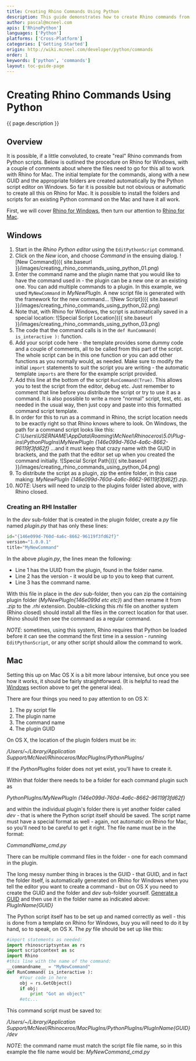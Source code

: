 ```yaml
---
title: Creating Rhino Commands Using Python
description: This guide demonstrates how to create Rhino commands from Python scripts.
author: pascal@mcneel.com
apis: ['RhinoPython']
languages: ['Python']
platforms: ['Cross-Platform']
categories: ['Getting Started']
origin: http://wiki.mcneel.com/developer/python/commands
order: 1
keywords: ['python', 'commands']
layout: toc-guide-page
---
```


# Creating Rhino Commands Using Python

{{ page.description }}

## Overview

It is possible, if a little convoluted, to create "real" Rhino commands from Python scripts.  Below is outlined the procedure on Rhino for Windows, with a couple of comments about where the files need to go for this all to work with Rhino for Mac.  The initial template for the commands, along with a new GUID and the appropriate folders are created automatically by the Python script editor on Windows.  So far it is possible but not obvious or automatic to create all this on Rhino for Mac.  It is possible to install the folders and scripts for an existing Python command on the Mac and have it all work.

First, we will cover [Rhino for Windows](#windows), then turn our attention to [Rhino for Mac](#mac).

## Windows

1. Start in the *Rhino Python editor* using the `EditPythonScript` command.
1. Click on the *New* icon, and choose *Command* in the ensuing dialog.
![New Command]({{ site.baseurl }}/images/creating_rhino_commands_using_python_01.png)
1. Enter the command name and the plugin name that you would like to have the command used in - the plugin can be a new one or an existing one.  You can add multiple commands to a plugin.  In this example, we used `MyNewCommand` in *MyNewPlugIn*.  A new script file is generated with the framework for the new command...
![New Script]({{ site.baseurl }}/images/creating_rhino_commands_using_python_02.png)
1. Note that, with Rhino for Windows, the script is automatically saved in a special location:
![Special Script Location]({{ site.baseurl }}/images/creating_rhino_commands_using_python_03.png)
1. The code that the command calls is in the `def RunCommand( is_interactive ):` function.
1. Add your script code here - the template provides some dummy code and a couple of comments, all to be called from this part of the script.  The whole script can be in this one function or you can add other functions as you normally would, as needed.  Make sure to modify the initial `import` statements to suit the script you are writing - the automatic template `imports` are there for the example script provided.
1. Add this line at the bottom of the script `RunCommand(True)`.  This allows you to test the script from the editor, debug etc.  Just remember to comment that line before you distribute the script or try to use it as a command.  It is also possible to write a more "normal" script, test, etc. as needed in the usual way, then just copy and paste into this formatted command script template.
1. In order for this to run as a command in Rhino, the script location needs to be exactly right so that Rhino knows where to look.  On Windows, the path for a command script looks like this: *C:\\Users\\USERNAME\\AppData\\Roaming\\McNeel\\Rhinoceros\\5.0\\Plug-ins\\PythonPlugIns\\MyNewPlugIn \{146e099d-760d-4a6c-8662-96119f3fd62f\}* ...and it must keep that crazy name with the GUID in brackets, and the path that the editor set up when you created the command initially.
![Special Script Path]({{ site.baseurl }}/images/creating_rhino_commands_using_python_04.png)
1. To distribute the script as a plugin, zip the entire folder, in this case making: *MyNewPlugIn \{146e099d-760d-4a6c-8662-96119f3fd62f\}.zip*.
1. *NOTE*: Users will need to unzip to the plugins folder listed above, with Rhino closed.

### Creating an RHI Installer

In the *dev* sub-folder that is created in the plugin folder, create a *py* file named *plugin.py* that has only these lines:

```py
id="{146e099d-760d-4a6c-8662-96119f3fd62f}"
version="1.0.0.1"
title="MyNewCommand"
```

In the above *plugin.py*, the lines mean the following:

- Line 1 has the UUID from the plugin, found in the folder name.
- Line 2 has the version - it would be up to you to keep that current.
- Line 3 has the command name.

With this file in place in the *dev* sub-folder, then you can zip the containing plugin folder (*MyNewPlugIn{146e099d etc etc}*) and then rename it from *.zip* to the *.rhi* extension.  Double-clicking this *rhi* file on another system (Rhino closed) should install all the files in the correct location for that user.  Rhino should then see the command as a regular command.

*NOTE*: sometimes, using this system, Rhino requires that Python be loaded before it can see the command the first time in a session - running `EditPythonScript`, or any other script should allow the command to work.

## Mac

Setting this up on Mac OS X is a bit more labour intensive, but once you see how it works, it should be fairly straightforward. (It is helpful to read the [Windows](#windows) section above to get the general idea).  

There are four things you need to pay attention to on OS X:

1. The py script file
1. The plugin name
1. The command name
1. The plugin GUID

On OS X, the location of the plugin folders must be in:

*/Users/~/Library/Application Support/McNeel/Rhinoceros/MacPlugIns/PythonPlugIns/*

If the *PythonPlugIns* folder does not yet exist, you'll have to create it.

Within that folder there needs to be a folder for each command plugin such as

*PythonPlugIns/MyNewPlugIn {146e099d-760d-4a6c-8662-96119f3fd62f}*

and within the individual plugin's folder there is yet another folder called *dev* - that is where the Python script itself should be saved.  The script name must have a special format as well - again, not automatic on Rhino for Mac, so you'll need to be careful to get it right.  The file name must be in the format:

*CommandName_cmd.py*

There can be multiple command files in the folder - one for each command in the plugin.

The long messy number thing in braces is the GUID - that GUID, and in fact the folder itself, is automatically generated on Rhino for Windows when you tell the editor you want to create a command - but on OS X you need to create the GUID and the folder and *dev* sub-folder yourself.  [Generate a GUID](https://www.guidgenerator.com/online-guid-generator.aspx) and then use it in the folder name as indicated above: *PlugInName{GUID}*

The Python script itself has to be set up and named correctly as well - this is done from a template on Rhino for Windows, buy you will need to do it by hand, so to speak, on OS X.  The *py* file should be set up like this:

```py
#import statements as needed:
import rhinoscriptsyntax as rs
import scriptcontext as sc
import Rhino
#this line with the name of the command:
__commandname__ = "MyNewCommand"
def RunCommand( is_interactive ):
     #Your code in here
     obj = rs.GetObject()
     if obj:
         print "Got an object"
     #etc...
```

This command script must be saved to:

*/Users/~/Library/Application Support/McNeel/Rhinoceros/MacPlugIns/PythonPlugIns/PlugInName{GUID}/dev*

*NOTE*: the command name must match the script file file name, so in this example the file name would be: *MyNewCommand_cmd.py*
